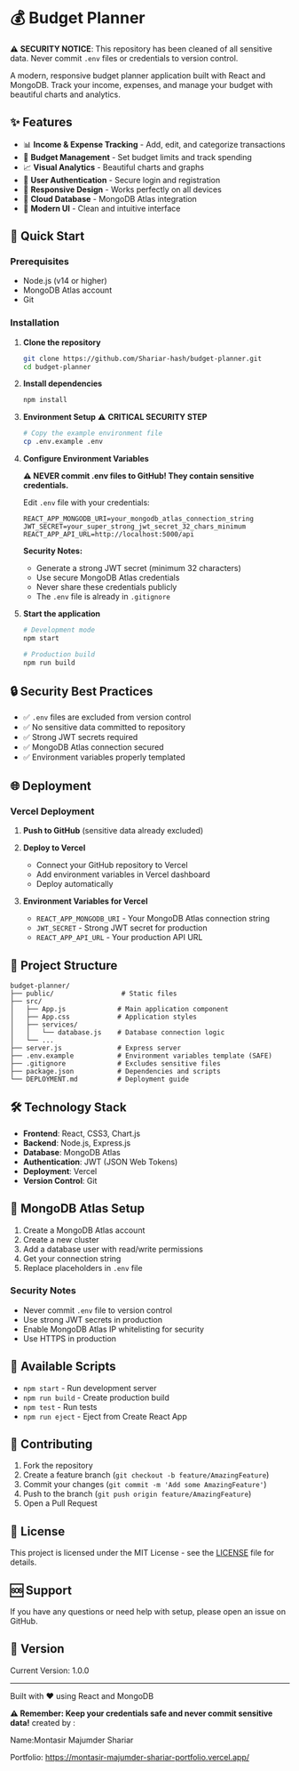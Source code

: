 # 💰 Budget Planner

⚠️ **SECURITY NOTICE**: This repository has been cleaned of all sensitive data. Never commit `.env` files or credentials to version control.

A modern, responsive budget planner application built with React and MongoDB. Track your income, expenses, and manage your budget with beautiful charts and analytics.

## ✨ Features

- 📊 **Income & Expense Tracking** - Add, edit, and categorize transactions
- 💼 **Budget Management** - Set budget limits and track spending
- 📈 **Visual Analytics** - Beautiful charts and graphs 
- 🔐 **User Authentication** - Secure login and registration
- 📱 **Responsive Design** - Works perfectly on all devices
- 💾 **Cloud Database** - MongoDB Atlas integration
- 🎨 **Modern UI** - Clean and intuitive interface

## 🚀 Quick Start

### Prerequisites

- Node.js (v14 or higher)
- MongoDB Atlas account
- Git

### Installation

1. **Clone the repository**
   ```bash
   git clone https://github.com/Shariar-hash/budget-planner.git
   cd budget-planner
   ```

2. **Install dependencies**
   ```bash
   npm install
   ```

3. **Environment Setup** ⚠️ **CRITICAL SECURITY STEP**
   ```bash
   # Copy the example environment file
   cp .env.example .env
   ```

4. **Configure Environment Variables**
   
   **⚠️ NEVER commit .env files to GitHub! They contain sensitive credentials.**
   
   Edit `.env` file with your credentials:
   ```env
   REACT_APP_MONGODB_URI=your_mongodb_atlas_connection_string
   JWT_SECRET=your_super_strong_jwt_secret_32_chars_minimum
   REACT_APP_API_URL=http://localhost:5000/api
   ```
   
   **Security Notes:**
   - Generate a strong JWT secret (minimum 32 characters)
   - Use secure MongoDB Atlas credentials  
   - Never share these credentials publicly
   - The `.env` file is already in `.gitignore`

5. **Start the application**
   ```bash
   # Development mode
   npm start
   
   # Production build
   npm run build
   ```

## 🔒 Security Best Practices

- ✅ `.env` files are excluded from version control
- ✅ No sensitive data committed to repository
- ✅ Strong JWT secrets required
- ✅ MongoDB Atlas connection secured
- ✅ Environment variables properly templated

## 🌐 Deployment

### Vercel Deployment

1. **Push to GitHub** (sensitive data already excluded)
2. **Deploy to Vercel**
   - Connect your GitHub repository to Vercel
   - Add environment variables in Vercel dashboard
   - Deploy automatically

3. **Environment Variables for Vercel**
   - `REACT_APP_MONGODB_URI` - Your MongoDB Atlas connection string
   - `JWT_SECRET` - Strong JWT secret for production
   - `REACT_APP_API_URL` - Your production API URL

## 📁 Project Structure

```
budget-planner/
├── public/                 # Static files
├── src/
│   ├── App.js             # Main application component
│   ├── App.css            # Application styles
│   ├── services/
│   │   └── database.js    # Database connection logic
│   └── ...
├── server.js              # Express server
├── .env.example           # Environment variables template (SAFE)
├── .gitignore             # Excludes sensitive files
├── package.json           # Dependencies and scripts
└── DEPLOYMENT.md          # Deployment guide
```

## 🛠️ Technology Stack

- **Frontend**: React, CSS3, Chart.js
- **Backend**: Node.js, Express.js
- **Database**: MongoDB Atlas
- **Authentication**: JWT (JSON Web Tokens)
- **Deployment**: Vercel
- **Version Control**: Git

## 🔧 MongoDB Atlas Setup

1. Create a MongoDB Atlas account
2. Create a new cluster
3. Add a database user with read/write permissions
4. Get your connection string
5. Replace placeholders in `.env` file

### Security Notes

- Never commit `.env` file to version control
- Use strong JWT secrets in production
- Enable MongoDB Atlas IP whitelisting for security
- Use HTTPS in production

## 📜 Available Scripts

- `npm start` - Run development server
- `npm run build` - Create production build
- `npm test` - Run tests
- `npm run eject` - Eject from Create React App

## 🤝 Contributing

1. Fork the repository
2. Create a feature branch (`git checkout -b feature/AmazingFeature`)
3. Commit your changes (`git commit -m 'Add some AmazingFeature'`)
4. Push to the branch (`git push origin feature/AmazingFeature`)
5. Open a Pull Request

## 📄 License

This project is licensed under the MIT License - see the [LICENSE](LICENSE) file for details.

## 🆘 Support

If you have any questions or need help with setup, please open an issue on GitHub.

## 🔄 Version

Current Version: 1.0.0

---

Built with ❤️ using React and MongoDB

**⚠️ Remember: Keep your credentials safe and never commit sensitive data!**
created by :

Name:Montasir Majumder Shariar

Portfolio:  https://montasir-majumder-shariar-portfolio.vercel.app/
